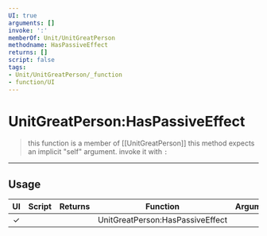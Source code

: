 ```yaml
---
UI: true
arguments: []
invoke: ':'
memberOf: Unit/UnitGreatPerson
methodname: HasPassiveEffect
returns: []
script: false
tags:
- Unit/UnitGreatPerson/_function
- function/UI
---
```

# UnitGreatPerson:HasPassiveEffect
> this function is a member of [[UnitGreatPerson]]
> this method expects an implicit "self" argument. invoke it with `:`
-----
## Usage
|  UI | Script | Returns | Function | Arguments |
|:---:|:------:|-------:|:--------:|:---------|
|✓| ||UnitGreatPerson:HasPassiveEffect||
